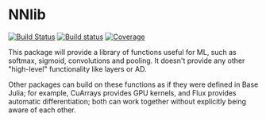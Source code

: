 # NNlib

[![Build Status](https://travis-ci.org/FluxML/NNlib.jl.svg?branch=master)](https://travis-ci.org/FluxML/NNlib.jl) [![Build status](https://ci.appveyor.com/api/projects/status/wo2wkv1l9cj548uh?svg=true)](https://ci.appveyor.com/project/one-more-minute/nnlib-jl) [![Coverage](https://codecov.io/gh/FluxML/NNlib.jl/branch/master/graph/badge.svg)](https://codecov.io/gh/FluxML/NNlib.jl)


This package will provide a library of functions useful for ML, such as softmax, sigmoid, convolutions and pooling. It doesn't provide any other "high-level" functionality like layers or AD.

Other packages can build on these functions as if they were defined in Base Julia; for example, CuArrays provides GPU kernels, and Flux provides automatic differentiation; both can work together without explicitly being aware of each other.
